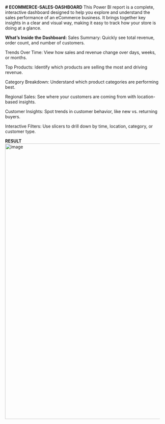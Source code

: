**# ECOMMERCE-SALES-DASHBOARD**
This Power BI report is a complete, interactive dashboard designed to help you explore and understand the sales performance of an eCommerce business. It brings together key insights in a clear and visual way, making it easy to track how your store is doing at a glance.

**What’s Inside the Dashboard:**
Sales Summary: Quickly see total revenue, order count, and number of customers.

Trends Over Time: View how sales and revenue change over days, weeks, or months.

Top Products: Identify which products are selling the most and driving revenue.

Category Breakdown: Understand which product categories are performing best.

Regional Sales: See where your customers are coming from with location-based insights.

Customer Insights: Spot trends in customer behavior, like new vs. returning buyers.

Interactive Filters: Use slicers to drill down by time, location, category, or customer type.

**RESULT**
<img width="1424" height="895" alt="image" src="https://github.com/user-attachments/assets/2a6a4380-a6ae-4bdd-8999-43a81f67e8b0" />

